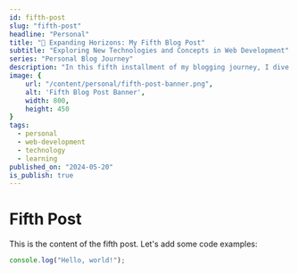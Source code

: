 ```yaml
---
id: fifth-post
slug: "fifth-post"
headline: "Personal"
title: "🌈 Expanding Horizons: My Fifth Blog Post"
subtitle: "Exploring New Technologies and Concepts in Web Development"
series: "Personal Blog Journey"
description: "In this fifth installment of my blogging journey, I dive into exciting new technologies, share my experiences with cutting-edge web development concepts, and discuss how they're shaping my growth as a developer."
image: {
    url: "/content/personal/fifth-post-banner.png",
    alt: 'Fifth Blog Post Banner',
    width: 800,
    height: 450
}
tags:
  - personal
  - web-development
  - technology
  - learning
published_on: "2024-05-20"
is_publish: true
---
```


# Fifth Post

This is the content of the fifth post. Let's add some code examples:

```javascript
console.log("Hello, world!");
```
